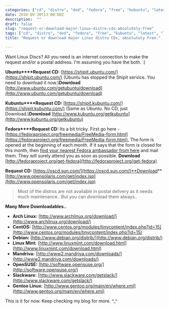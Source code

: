 ```yaml
---
categories: ["cd", "distro", "dvd", "fedora", "free", "kubuntu", "latest", "linux", "non-technical", "request", "ubuntu", ]
date: 2010-09-30T13:00:00Z
description:  ""
draft: false
slug: "request-or-download-major-linux-distro-cds-absolutely-free"
tags: ["cd", "distro", "dvd", "fedora", "free", "kubuntu", "latest", "linux", "non-technical", "request", "ubuntu", ]
title: "Request or download major Linux distro CDs, absolutely Free."

---
```



Want Linux Discs? All you need is an internet connection to make the request and/or a postal address. I'm assuming you have the both. :)

**Ubuntu****Request CD:** [https://shipit.ubuntu.com/](https://shipit.ubuntu.com/) (Ubuntu has stopped the Shipit service. You need to download it now.)**Download** [http://www.ubuntu.com/getubuntu/download](http://www.ubuntu.com/getubuntu/download)

**Kubuntu****Request CD:** [https://shipit.kubuntu.com/](https://shipit.kubuntu.com/) (Same as Ubuntu. No CD, just Download.)**Download** [http://www.kubuntu.org/getkubuntu](http://www.kubuntu.org/getkubuntu)

**Fedora****Request CD:** Its a bit tricky. First go here - [https://fedoraproject.org/freemedia/FreeMedia-form.html](https://fedoraproject.org/freemedia/FreeMedia-form.html), The form is opened at the beginning of each month. If it says that the form is closed for this month, then [find your nearest Fedora ambassador from here](http://fedoraproject.org/wiki/Ambassadors/CountryList) and mail them. They will surely attend you as soon as possible. **Download** [http://fedoraproject.org/get-fedora](http://fedoraproject.org/get-fedora)

**Request CD:** [https://oscd.sun.com/](https://oscd.sun.com/)**Download** [http://www.opensolaris.com/get/index.jsp](http://www.opensolaris.com/get/index.jsp)

> Most of the distros are not available in postal delivery as it needs much maintenance.. But you can download them always..

**Many More Downloadables..**

* **Arch Linux:** [http://www.archlinux.org/download/](http://www.archlinux.org/download/)
* **CentOS:** [http://www.centos.org/modules/tinycontent/index.php?id=15](http://www.centos.org/modules/tinycontent/index.php?id=15)
* **Debian:** [http://www.debian.org/distrib/](http://www.debian.org/distrib/)
* **Linux Mint:** [http://www.linuxmint.com/download.html](http://www.linuxmint.com/download.html)
* **Mandriva:** [http://www2.mandriva.com/downloads/](http://www2.mandriva.com/downloads/)
* **OpenSUSE:** [http://software.opensuse.org/](http://software.opensuse.org/)
* **Slackware:** [http://www.slackware.com/getslack/](http://www.slackware.com/getslack/)
* **Gentoo Linux:** [http://www.gentoo.org/main/en/where.xml](http://www.gentoo.org/main/en/where.xml)

This is it for now. Keep checking my blog for more. ^_^

